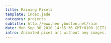 ```yaml
---
title: Raining Pixels
template: index.jade
category: projects
subtitle: http://www.henryboston.net/rain
date: Mon Sep 30 2010 14:55:36 GMT+0100 (CET)
intro: Animated pixel art without any images.
---
```


